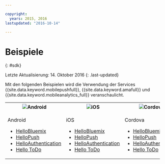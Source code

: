 ```yaml
---

copyright:
  years: 2015, 2016
lastupdated: "2016-10-14"

---
```

# Beispiele
{: #sdk}

Letzte Aktualisierung: 14. Oktober 2016
{: .last-updated}

Mit den folgenden Beispielen wird die Verwendung der Services {{site.data.keyword.mobilepushfull}}, {{site.data.keyword.amafull}} und {{site.data.keyword.mobileanalytics_full}} veranschaulicht.

<table id="samples"><tbody><th><img src="images/Droid_SDK_icon.png" alt="Android"></th><th><img src="images/iOS_SDK_icon.png" alt="iOS"></th><th><img src="images/cordova_logo_white.png" alt="Cordova"></th><tr><td>

<!-- Android -->
<p>Android</p>
<ul>
<li><a href="https://github.com/ibm-bluemix-mobile-services/bms-samples-android-helloworld">HelloBluemix</a></li>
<li><a href="https://github.com/ibm-bluemix-mobile-services/bms-samples-android-hellopush" rel="external" title="(Wird in neuer Registerkarte oder neuem Fenster geöffnet.)" target="_blank">HelloPush</a>
</li>
<li><a href="https://github.com/ibm-bluemix-mobile-services/bms-samples-android-helloauthentication" rel="external" title="(Wird in neuer Registerkarte oder neuem Fenster geöffnet.)" target="_blank">HelloAuthentication</a>
</li>
<li><a href="https://github.com/ibm-bluemix-mobile-services/bms-samples-android-hellotodo" rel="external" title="(Wird in neuer Registerkarte oder neuem Fenster geöffnet.)" target="_blank">Hello ToDo</a></li>
</ul>

<!-- iOS -->
<td valign="top">
<p>iOS</p>
<ul>
<li><a href="https://github.com/ibm-bluemix-mobile-services/bms-samples-swift-hellobluemix">HelloBluemix</a></li>
<li><a href="https://github.com/ibm-bluemix-mobile-services/bms-samples-swift-hellopush" rel="external" title="(Wird in neuer Registerkarte oder neuem Fenster geöffnet.)" target="_blank">HelloPush</a>
</li>
<li><a href="https://github.com/ibm-bluemix-mobile-services/bms-samples-swift-helloauthentication" rel="external" title="(Wird in neuer Registerkarte oder neuem Fenster geöffnet.)" target="_blank">HelloAuthentication</a>
</li>
<li><a href="https://github.com/ibm-bluemix-mobile-services/bms-samples-swift-hellotodo" rel="external" title="(Wird in neuer Registerkarte oder neuem Fenster geöffnet.)" target="_blank">Hello ToDo</a></li>
</ul>

<!-- Cordova -->
<td valign="top">
<p>Cordova</p> 
<ul>
<li><a href="https://github.com/ibm-bluemix-mobile-services/bms-samples-cordova-helloworld">HelloBluemix</a></li>
<li><a href="https://github.com/ibm-bluemix-mobile-services/bms-samples-cordova-hellopush" rel="external" title="(Wird in neuer Registerkarte oder neuem Fenster geöffnet.)" target="_blank">HelloPush</a>
</li>
<li><a href="https://github.com/ibm-bluemix-mobile-services/bms-samples-cordova-helloauthentication" rel="external" title="(Wird in neuer Registerkarte oder neuem Fenster geöffnet.)" target="_blank">HelloAuthentication</a>
</li>
<li><a href="https://github.com/ibm-bluemix-mobile-services/bms-samples-cordova-hellotodo/" rel="external" title="(Wird in neuer Registerkarte oder neuem Fenster geöffnet.)" target="_blank">Hello ToDo</a></li>
</ul>
</td>
</tr>
</tbody>
</table>
